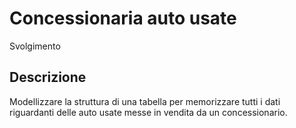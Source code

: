 Concessionaria auto usate
===
Svolgimento
## Descrizione
Modellizzare la struttura di una tabella per memorizzare tutti i dati riguardanti delle auto usate messe in vendita da un concessionario.